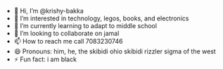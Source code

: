 - 👋 Hi, I’m @krishy-bakka
- 👀 I’m interested in technology, legos, books, and electronics
- 🌱 I’m currently learning to adapt to middle school
- 💞️ I’m looking to collaborate on jamal
- 📫 How to reach me call 7083230746
- 😄 Pronouns: him, he, the skibidi ohio skibidi rizzler sigma of the west
- ⚡ Fun fact: i am black

<!---
krishy-bakka/krishy-bakka is a ✨ special ✨ repository because its `README.md` (this file) appears on your GitHub profile.
You can click the Preview link to take a look at your changes.
--->
